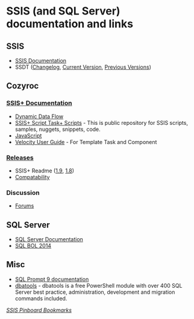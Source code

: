 # SSIS (and SQL Server) documentation and links

## SSIS

* [SSIS Documentation](https://docs.microsoft.com/en-us/sql/integration-services/sql-server-integration-services)
* SSDT ([Changelog](https://docs.microsoft.com/en-us/sql/ssdt/changelog-for-sql-server-data-tools-ssdt?view=sql-server-2017), [Current Version](https://docs.microsoft.com/en-us/sql/ssdt/download-sql-server-data-tools-ssdt?view=sql-server-2017), [Previous Versions](https://docs.microsoft.com/en-us/sql/ssdt/previous-releases-of-sql-server-data-tools-ssdt-and-ssdt-bi?view=sql-server-2017))

## Cozyroc

### [SSIS+ Documentation](http://cozyroc.com/products)

* [Dynamic Data Flow](https://cozyroc.com/ssis/dynamic-data-flow)
* [SSIS+ Script Task+ Scripts](https://cozyroc.com/search-scripts) - This is public repository for SSIS scripts, samples, nuggets, snippets, code.
* [JavaScript](https://cozyroc.com/ssis/javascript)
* [Velocity User Guide](https://velocity.apache.org/engine/2.0/user-guide.html) - For Template Task and Component

### [Releases](http://www.cozyroc.com/ssis/releases)

* SSIS+ Readme ([1.9](https://www.cozyroc.com/ssis/readme-19), [1.8](https://www.cozyroc.com/ssis/readme-18))
* [Compatability](https://cozyroc.com/products/#block-block-57)

### Discussion

* [Forums](https://groups.google.com/forum/#!forum/cozyroc)

## SQL Server

* [SQL Server Documentation](https://docs.microsoft.com/en-us/sql/sql-server/sql-server-technical-documentation)
* [SQL BOL 2014](https://msdn.microsoft.com/library/ms130214(v=sql.120).aspx)

## Misc

* [SQL Prompt 9 documentation](https://documentation.red-gate.com/sp9)
* [dbatools](https://dbatools.io/commands/) - dbatools is a free PowerShell module with over 400 SQL Server best practice, administration, development and migration commands included.

_[SSIS Pinboard Bookmarks](https://pinboard.in/u:warthurton/t:documentation/t:sqlserver/?sort=title)_